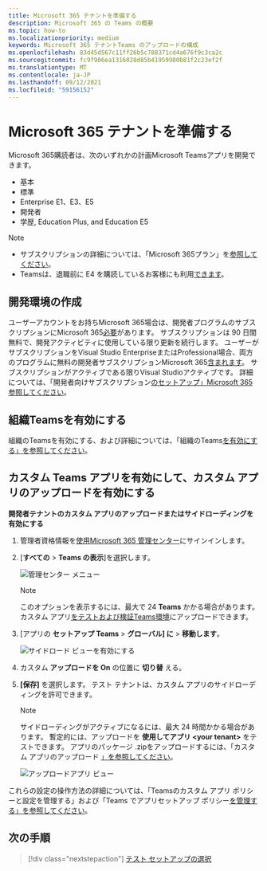 ```yaml
---
title: Microsoft 365 テナントを準備する
description: Microsoft 365 の Teams の概要
ms.topic: how-to
ms.localizationpriority: medium
keywords: Microsoft 365 テナントTeams のアップロードの構成
ms.openlocfilehash: 83d45d567c11ff26b5c788371cd4a676f9c3ca2c
ms.sourcegitcommit: fc9f906ea1316028d85b41959980b81f2c23ef2f
ms.translationtype: MT
ms.contentlocale: ja-JP
ms.lasthandoff: 09/12/2021
ms.locfileid: "59156152"
---
```

# <a name="prepare-your-microsoft-365-tenant"></a>Microsoft 365 テナントを準備する

Microsoft 365購読者は、次のいずれかの計画Microsoft Teamsアプリを開発できます。

* 基本
* 標準
* Enterprise E1、E3、E5
* 開発者
* 学歴, Education Plus, and Education E5

> [!NOTE]
> * サブスクリプションの詳細については、「Microsoft 365プラン」を[参照してください](https://products.office.com/business/compare-more-office-365-for-business-plans)。
> * Teamsは、退職前に E4 を購読しているお客様にも利用[できます](https://support.office.com//article/important-information-for-office-365-enterprise-e4-customers-f9572348-43a2-43fa-a3d8-3b6c9c042147)。

## <a name="create-your-development-environment"></a>開発環境の作成

ユーザーアカウントをお持ちMicrosoft 365場合は、開発者プログラムのサブスクリプションにMicrosoft 365[必要](https://developer.microsoft.com/microsoft-365/dev-program)があります。 サブスクリプションは 90 日間無料で、開発アクティビティに使用している限り更新を続行します。 ユーザーがサブスクリプションをVisual Studio EnterpriseまたはProfessional場合、両方のプログラムに無料の開発者サブスクリプションMicrosoft 365[含まれます](https://aka.ms/MyVisualStudioBenefits)。 サブスクリプションがアクティブである限りVisual Studioアクティブです。 詳細については、「開発者向けサブスクリプション[のセットアップ」Microsoft 365参照してください](/office/developer-program/office-365-developer-program-get-started)。

## <a name="enable-teams-for-your-organization"></a>組織Teamsを有効にする

組織のTeamsを有効にする、および詳細については、「組織のTeams[を有効にする」を参照してください](/microsoftteams/enable-features-office-365)。

## <a name="enable-custom-teams-apps-and-turn-on-custom-app-uploading"></a>カスタム Teams アプリを有効にして、カスタム アプリのアップロードを有効にする

**開発者テナントのカスタム アプリのアップロードまたはサイドローディングを有効にする**

1. 管理者資格情報を[使用Microsoft 365 管理センター](https://admin.microsoft.com/Adminportal/Home?source=applauncher#/homepage#/)にサインインします。

2. [**すべての** > **Teams の表示**]を選択します。

    ![管理センター メニュー](~/assets/images/prepare-test-tenant/admin-center.png)

    > [!Note]
    > このオプションを表示するには、最大で 24 **Teams** かかる場合があります。 カスタム アプリ[をテストおよび検証Teams環境](/microsoftteams/upload-custom-apps#validate)にアップロードできます。

3. [アプリの **セットアップ Teams**  >  **グローバル] に**  >  **移動します**。

   ![サイドロード ビューを有効にする](~/assets/images/prepare-test-tenant/turn-on-sideload.png)

4. カスタム **アップロードを On** の位置に **切り替** える。

5. **[保存]** を選択します。 テスト テナントは、カスタム アプリのサイドローディングを許可できます。

    > [!Note]
    > サイドローディングがアクティブになるには、最大 24 時間かかる場合があります。 暫定的には、アップロードを **使用してアプリ \<your tenant>** をテストできます。 アプリのパッケージ .zipをアップロードするには、「カスタム アプリのアップロード [」を参照してください](/microsoftteams/upload-custom-apps#upload)。

    ![アップロードアプリ ビュー](~/assets/images/prepare-test-tenant/upload-for-contoso.png)

これらの設定の操作方法の詳細については、「Teams[](/microsoftteams/teams-custom-app-policies-and-settings)のカスタム アプリ ポリシーと設定を管理する」および「Teams でアプリセットアップ ポリシー[を管理する」を参照してください](/microsoftteams/teams-app-setup-policies)。

## <a name="next-step"></a>次の手順

> [!div class="nextstepaction"] 
> [テスト セットアップの選択](~/concepts/build-and-test/debug.md)

